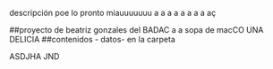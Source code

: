 descripción poe lo pronto
miauuuuuuu
a 
a
a
a
a
a
a
a
aç

##proyecto de beatriz gonzales del BADAC
a
a
sopa de macCO UNA DELICIA
##contenidos - datos- en la carpeta 


ASDJHA JND 